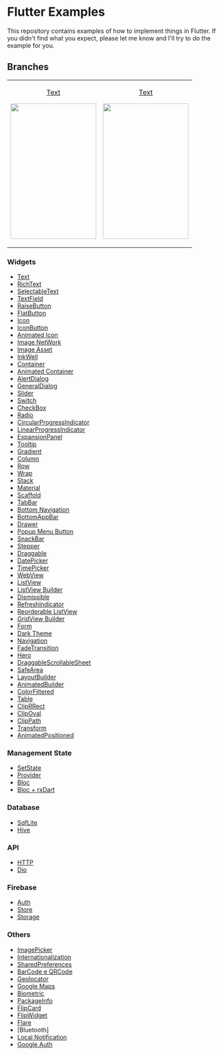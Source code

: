 # Flutter Examples

This repository contains examples of how to implement things in Flutter. If you didn't find what you expect, please let me know and I'll try to do the example for you. 

## Branches

<table style="width:100%" cellspacing="10px">
  <tr>
    <td>
      <p align="center">
        <a href="https://github.com/ThiagoEvoa/flutter_examples/tree/text">Text</a>
      </p>  
      <p align="center">
        <img src="https://docs.google.com/uc?id=1fDWdaHU9UmvL05_2ZbaTygZSM-KGrYHz" height="316" width="200">
      </p>
    </td>
    <td>
      <p align="center">
        <a href="https://github.com/ThiagoEvoa/flutter_examples/tree/text">Text</a>
      </p>  
      <p align="center">
        <img src="https://docs.google.com/uc?id=1fDWdaHU9UmvL05_2ZbaTygZSM-KGrYHz" height="316" width="200">
      </p>
    </td>
  </tr>
</table>

### Widgets

- [Text](https://github.com/ThiagoEvoa/flutter_examples/tree/text)
- [RichText](https://github.com/ThiagoEvoa/flutter_examples/tree/rich_text)
- [SelectableText](https://github.com/ThiagoEvoa/flutter_examples/tree/selectable_text)
- [TextField](https://github.com/ThiagoEvoa/flutter_examples/tree/textfield)
- [RaiseButton](https://github.com/ThiagoEvoa/flutter_examples/tree/raisedbutton)
- [FlatButton](https://github.com/ThiagoEvoa/flutter_examples/tree/flatbutton)
- [Icon](https://github.com/ThiagoEvoa/flutter_examples/tree/icon)
- [IconButton](https://github.com/ThiagoEvoa/flutter_examples/tree/iconbutton)
- [Animated Icon](https://github.com/ThiagoEvoa/flutter_examples/tree/animatedicon)
- [Image NetWork](https://github.com/ThiagoEvoa/flutter_examples/tree/image_network)
- [Image Asset](https://github.com/ThiagoEvoa/flutter_examples/tree/image_asset)
- [InkWell](https://github.com/ThiagoEvoa/flutter_examples/tree/inkwell)
- [Container](https://github.com/ThiagoEvoa/flutter_examples/tree/container)
- [Animated Container](https://github.com/ThiagoEvoa/flutter_examples/tree/animatedcontainer)
- [AlertDialog](https://github.com/ThiagoEvoa/flutter_examples/tree/alertdialog)
- [GeneralDialog](https://github.com/ThiagoEvoa/flutter_examples/tree/generaldialog)
- [Slider](https://github.com/ThiagoEvoa/flutter_examples/tree/slider)
- [Switch](https://github.com/ThiagoEvoa/flutter_examples/tree/switch)
- [CheckBox](https://github.com/ThiagoEvoa/flutter_examples/tree/checkbox)
- [Radio](https://github.com/ThiagoEvoa/flutter_examples/tree/radio)
- [CircularProgressIndicator](https://github.com/ThiagoEvoa/flutter_examples/tree/circularprogressindicator)
- [LinearProgressIndicator](https://github.com/ThiagoEvoa/flutter_examples/tree/linearprogressindicator)
- [ExpansionPanel](https://github.com/ThiagoEvoa/flutter_examples/tree/expansionpanel)
- [Tooltip](https://github.com/ThiagoEvoa/flutter_examples/tree/tooltip)
- [Gradient](https://github.com/ThiagoEvoa/flutter_examples/tree/gradient)
- [Column](https://github.com/ThiagoEvoa/flutter_examples/tree/column)
- [Row](https://github.com/ThiagoEvoa/flutter_examples/tree/row)
- [Wrap](https://github.com/ThiagoEvoa/flutter_examples/tree/wrap)
- [Stack](https://github.com/ThiagoEvoa/flutter_examples/tree/stack)
- [Material](https://github.com/ThiagoEvoa/flutter_examples/tree/material)
- [Scaffold](https://github.com/ThiagoEvoa/flutter_examples/tree/scaffold)
- [TabBar](https://github.com/ThiagoEvoa/flutter_examples/tree/tabbar)
- [Bottom Navigation](https://github.com/ThiagoEvoa/flutter_examples/tree/bottomnavigationbar)
- [BottomAppBar](https://github.com/ThiagoEvoa/flutter_examples/tree/bottomappbar)
- [Drawer](https://github.com/ThiagoEvoa/flutter_examples/tree/drawer)
- [Popup Menu Button](https://github.com/ThiagoEvoa/flutter_examples/tree/popupmenubutton)
- [SnackBar](https://github.com/ThiagoEvoa/flutter_examples/tree/snackbar)
- [Stepper](https://github.com/ThiagoEvoa/flutter_examples/tree/stepper)
- [Draggable](https://github.com/ThiagoEvoa/flutter_examples/tree/draggable)
- [DatePicker](https://github.com/ThiagoEvoa/flutter_examples/tree/datepicker)
- [TimePicker](https://github.com/ThiagoEvoa/flutter_examples/tree/timepicker)
- [WebView](https://github.com/ThiagoEvoa/flutter_examples/tree/webview)
- [ListView](https://github.com/ThiagoEvoa/flutter_examples/tree/listview)
- [ListView Builder](https://github.com/ThiagoEvoa/flutter_examples/tree/listview_builder)
- [Dismissible](https://github.com/ThiagoEvoa/flutter_examples/tree/dismissible)
- [RefreshIndicator](https://github.com/ThiagoEvoa/flutter_examples/tree/refreshindicator)
- [Reorderable ListView](https://github.com/ThiagoEvoa/flutter_examples/tree/reorderablelistview)
- [GridView Builder](https://github.com/ThiagoEvoa/flutter_examples/tree/gridview_builder)
- [Form](https://github.com/ThiagoEvoa/flutter_examples/tree/form)
- [Dark Theme](https://github.com/ThiagoEvoa/flutter_examples/tree/darktheme)
- [Navigation](https://github.com/ThiagoEvoa/flutter_examples/tree/navigation)
- [FadeTransition](https://github.com/ThiagoEvoa/flutter_examples/tree/fadetransition)
- [Hero](https://github.com/ThiagoEvoa/flutter_examples/tree/hero)
- [DraggableScrollableSheet](https://github.com/ThiagoEvoa/flutter_examples/tree/draggablescrollablesheet)
- [SafeArea](https://github.com/ThiagoEvoa/flutter_examples/tree/safearea)
- [LayoutBuilder](https://github.com/ThiagoEvoa/flutter_examples/tree/layoutbuilder)
- [AnimatedBuilder](https://github.com/ThiagoEvoa/flutter_examples/tree/animatedbuilder)
- [ColorFiltered](https://github.com/ThiagoEvoa/flutter_examples/tree/colorfiltered)
- [Table](https://github.com/ThiagoEvoa/flutter_examples/tree/table)
- [ClipRRect](https://github.com/ThiagoEvoa/flutter_examples/tree/cliprrect)
- [ClipOval](https://github.com/ThiagoEvoa/flutter_examples/tree/clipoval)
- [ClipPath](https://github.com/ThiagoEvoa/flutter_examples/tree/clippath)
- [Transform](https://github.com/ThiagoEvoa/flutter_examples/tree/transform)
- [AnimatedPositioned](https://github.com/ThiagoEvoa/flutter_examples/tree/animatedpositioned)

### Management State
- [SetState](https://github.com/ThiagoEvoa/flutter_examples/tree/setstate)
- [Provider](https://github.com/ThiagoEvoa/flutter_examples/tree/provider)
- [Bloc](https://github.com/ThiagoEvoa/flutter_examples/tree/bloc)
- [Bloc + rxDart](https://github.com/ThiagoEvoa/flutter_examples/tree/bloc_rxdart)

### Database
- [SqfLite](https://github.com/ThiagoEvoa/flutter_examples/tree/sqflite)
- [Hive](https://github.com/ThiagoEvoa/flutter_examples/tree/hive)

### API
- [HTTP](https://github.com/ThiagoEvoa/flutter_examples/tree/http)
- [Dio](https://github.com/ThiagoEvoa/flutter_examples/tree/dio)

### Firebase
- [Auth](https://github.com/ThiagoEvoa/flutter_examples/tree/firebaseauth)
- [Store](https://github.com/ThiagoEvoa/flutter_examples/tree/firebasestore)
- [Storage](https://github.com/ThiagoEvoa/flutter_examples/tree/firebasestorage)

### Others
- [ImagePicker](https://github.com/ThiagoEvoa/flutter_examples/tree/imagepicker)
- [Internationalization](https://github.com/ThiagoEvoa/flutter_examples/tree/internationalization)
- [SharedPreferences](https://github.com/ThiagoEvoa/flutter_examples/tree/sharedpreferences)
- [BarCode e QRCode](https://github.com/ThiagoEvoa/flutter_examples/tree/barcode_qrcode)
- [Geolocator](https://github.com/ThiagoEvoa/flutter_examples/tree/geolocator)
- [Google Maps](https://github.com/ThiagoEvoa/flutter_examples/tree/googlemaps)
- [Biometric](https://github.com/ThiagoEvoa/flutter_examples/tree/biometric)
- [PackageInfo](https://github.com/ThiagoEvoa/flutter_examples/tree/packageinfo)
- [FlipCard](https://github.com/ThiagoEvoa/flutter_examples/tree/flipcard)
- [FlipWidget](https://github.com/ThiagoEvoa/flutter_examples/tree/flipwidget)
- [Flare](https://github.com/ThiagoEvoa/flutter_examples/blob/flare/README.md)
- [Bluetooth]
- [Local Notification](https://github.com/ThiagoEvoa/flutter_examples/tree/localnotification)
- [Google Auth](https://github.com/ThiagoEvoa/flutter_examples/tree/google_auth)
